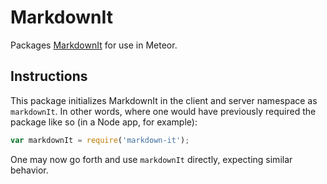 # MarkdownIt

Packages [MarkdownIt](https://github.com/markdown-it/markdown-it) for use in Meteor.

## Instructions

This package initializes MarkdownIt in the client and server namespace as ``markdownIt``. In other words, where one would have previously required the package like so (in a Node app, for example):
```js
var markdownIt = require('markdown-it');
```
One may now go forth and use ``markdownIt`` directly, expecting similar behavior.
